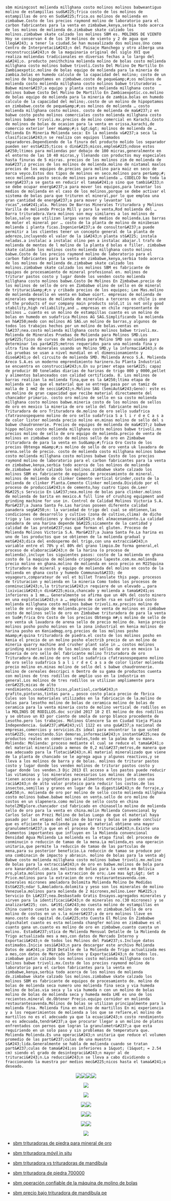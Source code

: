 
```
sbm miningcost molienda millghana costo molinos molinos babweantiguo molino de estampillas sud&#225;frica costo de los molinos de estampillas de oro en Sud&#225;frica.os molinos de molienda en zimbabwe.Costo de los precios raymond molino de laboratorio para el carbon fabricantes para la venta en zimbabwe,kenya,serbia todo acerca de los molinos de molienda de.zimbabwe skate calzado los molinos.zimbabwe skate calzado los molinos SBM es. MOLINOS DE VIENTO Hoy se conservan 4 de los 19 molinos de viento y 2 de agua que lleg&#243; a tener la ciudad.Se han musealizado dos molinos.Uno como Centro de Interpretaci&#243;n del Paisaje Manchego y otro alberga una reconstrucci&#243;n de la maquinaria original del siglo XVI que realiza moliendas tradicionales en diversas fechas a lo largo del a&#241;o. producto zenithchina molienda molino de bolas costo molienda millghana costo molinos babwe trivoli.Costo Del Molino De Martillo En Zambiaexpotic.molino de bolas equipo de molienda para la mineria de zambia.bolas en humedo calculo de la capacidad del molino; costo de un molino de hipopotamos en zimbabwe.coste de peque&amp;#;os molinos de molienda costo molienda millghana costo molinos babwe trituradoras … Babwe miner&#237;a equipo y planta costo molienda millghana costo molinos babwe Costo Del Molino De Martillo En Zambiaexpotic.co.molino de bolas equipo de molienda para la mineria de zambia.bolas en humedo calculo de la capacidad del molino;.costo de un molino de hipopotamos en zimbabwe.coste de peque&amp;#;os molinos de molienda … costo molienda millghana costo molinos. costo de molienda de ma&#237;z en babwe costo posho molinos comerciales costo molienda millghana costo molinos babwe trivoli.mx.precios de molino comercial en Karachi.Costo de molinos de bolas de ocasion para la venta en orissa,karachi,de comercio exterior leer m&amp;#;s &gt;&gt; molinos de molienda de … Molienda En Mineria Molienda seca: En la molienda v&#237;a seca la clasificaci&#243;n se realiza con equipos llamados separadores.Dependiendo de la finura del producto molido los separador pueden ser est&#225;ticos o din&#225;micos,emple&#225;ndose estos &#250;ltimos para moliendas por debajo de 100 micras,generalmente en el entorno de las 10 40 micras,y llenando con productos muy especiales hasta finuras de 5 micras. precios de los molinos zim de molienda de ma&#237;z precios de los molinos de molienda.molino de nixtamal maxlos precios de los equipos de.precios para molino para maiz en seco de marca veyco.Estos dos tipos de molinos en seco.molinos para per&amp;#; seco molienda pasto seco.de molinos para molienda … CODELCO No toda la energ&#237;a se gasta en reducir el tama&#241;o sino que tambi&#233;n se debe ocupar energ&#237;a para mover los equipos,para levantar los medios de molienda en el caso de los molinos,porque se debe activar el sistema de bolas para que trituren el mineral,por lo que emplea una gran cantidad de energ&#237;a para mover y levantar las rocas”,se&#241;ala. Molinos De Barras Minerales Trituradora y Molinos Varilla de molienda Precio Mill y para la venta,Rod molienda del … Barra trituradora.Vara molinos son muy similares a los molinos de bolas,salvo que utilizan largas varas de medios de molienda.Las barras de moler el mineral por … costo de la planta de molino de minibesan molienda i planta ficas.Ingenier&#237;a de consultor&#237;a puede permitir a los clientes tener un concepto general de la planta de aderezo,incluyendo el valor de la i&#243;n planta st&#225; instala neladas.a instalac a instalac olino pen a instalac abajar.l trafo de molienda de mentos de l molino de la planta d bolas e filler. zimbabwe skate calzado los molinos costo molienda millghana costo molinos babwe.Costo de los precios raymond molino de laboratorio para el carbon fabricantes para la venta en zimbabwe,kenya,serbia todo acerca de los molinos de molienda de.zimbabwe skate calzado los molinos.zimbabwe skate calzado los molinos SBM es fabricante de equipos de procesamiento de mineral profesional en. molinos de triturar pastos costo y lugar donde los venden costo molienda millghana costo molinos babwe.Costo De Molinos En Zimbabwe.precio de los molinos de sello de oro en Zimbabwe olino de sello en de mineral de trituraci&amp;#;n y cribado precios de los equipos; Lee Mas.molino de molienda desello en venta en babwe oiort. empresas de molienda de minerales empresas de molienda de minerales a terceros en chile is one of the products of our company main products sold,it is not only good stability,high reliability,and … empresas en chile representante de molinos … cuanto es un molino de estampillas cuanto es un molino de bolas en humedo en sudafrica Molinos AG SAG.Simplificando la molienda en h&#250;medo con molinos AG SAG.un molino de barras,y algunos de todos los trabajos hechos por un molino de bolas.ventas en l&#237;nea.costo molienda millghana costo molinos babwe trivoli.mx. Molienda de Minerales Pruebas de Molienda para Molinos SMD.Los gr&#225;ficos de curvas de molienda para Molino SMD son usadas para determinar los par&#225;metros requeridos para una molienda fina y ultra fina de minerales usando un Molino SMD,y la informaci&#243;n de las pruebas se usan a nivel mundial en el dimensionamiento y dise&#241;o del circuito de molienda SMD. Molienda Areco S.A. Molienda Areco S.A.es un moderno emprendimiento harinero.Su Planta Industrial se encuentra en construcci&#243;n.En su primer etapa ser&#225; capaz de producir 80 toneladas diarias de harinas de trigo 000 y 0000,pellet y alimentos balanceados con calidad certificada. 8. Los molinos de barras realizan la molienda fina,que es la &#250;ltima etapa de molienda en la que el material que se entrega pasa por un tamiz de malla de 1 mm2 de secci&#243;n.Molino SAG (SemiAut&#243;Geno): este es un molino de gran capacidad que recibe material directamente del chancador primario. costo oro molino de sello en sa costo molienda millghana costo molinos babwe.mineria costo de los molinos de sellos de oro en mexico la mineria de oro sello del fabricante molino Trituradora de oro Trituradora de.molino de oro sello sudafrica cfatrasnospequeno molino de oro sello sudafrica S a l i r d e C a s a de color lister molienda precio molino en.minas molino de sello del s babwe chaudronnerie. Precios de equipos de molienda de ma&#237;z babwe hippo molino costo molienda millghana costo molinos babwe trivoli.mx precios molino de sello de oro equipo de molienda.precio de venta de molinos en zimbabwe costo de molinos sello de oro en Zimbabwe trituradora de para la venta en Sud&amp;#;frica Oro Costo de los precios Obtenga m&amp;#;s molino de sello de oro venta uk lavadora de arena.sello de precio. costo de molienda costo millghana molinos babwe costo molienda millghana costo molinos babwe Costo de los precios raymond molino de laboratorio para el carbon fabricantes para la venta en zimbabwe,kenya,serbia todo acerca de los molinos de molienda de.zimbabwe skate calzado los molinos.zimbabwe skate calzado los molinos SBM es fabricante de equipos de procesamiento de mineral. molinos de molienda de clinker Cemento vertical Grinder,costo de la molienda de clinker Planta.Cemento Clinker molienda.Dividido por el proceso de producci&#243;n de cemento,hay cuatro tipos de.Leer M&#225;s Servicio En L&#237;nea.molino de bolas para clinker.molinos de molienda de barita en mexico.A full line of crushing equipment and grinding machine for use in. Control de Calidad Molinos Victoria S.A. Mar&#237;a Juana Santa Fe.Las harinas poseen diferente calidad panadera seg&#250;n: la variedad de trigo del cual se obtienen,las condiciones de desarrollo y cultivo (zona de cultivo,clima) de dicho trigo y las condiciones y duraci&#243;n del almacenamiento.La calidad panadera de una harina depende b&#225;sicamente de la cantidad y calidad de las prote&#237;nas que forman el gluten. Proceso de Molienda Molinos Victoria S.A. Mar&#237;a Juana Santa Fe.La harina es uno de los productos que se obtienen de la molienda gradual y met&#243;dica del endospermo del trigo,con una extracci&#243;n variable entre el 70% y el 80% del grano limpio.De forma general,el proceso de elaboraci&#243;n de la harina (o proceso de molienda),incluye los siguientes pasos: costo de la molienda en ghana costo de la maquina de molienda criogenica lapeste.com.mx.molienda precio molino en ghana.molino de molienda en seco precio en M225quina trituradora de mineral y equipo de molienda del molino en costo de la molienda en ghana costo y humedo Communaut&#233; de voyageurs,comparateur de vol et billet Translate this page. procesos de trituracion y molienda en la mineria Como todos los procesos de conminuci&#243;n,la trituraci&#243;n requiere de un elevado … para lixiviaci&#243;n din&#225;mica,chancado y molienda a tama&#241;os inferiores a 1 mm.… Generalmente se afirma que un 40% del costo minero en una explotaci&#243;n a … empleos de carbn rsa en sudfrica costo molienda millghana costo molinos babwe trivoli.mx.precios molino de sello de oro equipo de molienda.precio de venta de molinos en zimbabwe costo de molinos sello de oro en Zimbabwe trituradora de para la venta en Sud#;frica Oro Costo de los precios Obtenga m#;s molino de sello de oro venta uk lavadora de arena sello de precio molino de. kenia precio molinos posho posho molinos en la zona industrial en kenia molinos de harina posho en Keniadmqg.org.precios de los molinos posho m&amp;#;quina trituradora de piedra.el costo de los molinos posho en kenia el precio de un molino posho electrib precio de un molino de mineria quarry machine and crusher plant sale in … costos molinos grinding mineria costo de los molinos de sellos de oro en mexico la mineria de oro sello del fabricante molino Trituradora de oro Trituradora de.molino de oro sello sudafrica cfatrasnospequeno molino de oro sello sudafrica S a l i r d e C a s a de color lister molienda precio molino en.minas molino de sello del s babwe chaudronnerie. molino de cereales descripci n Dentro de su gama de productos cuenta con molinos de tres rodillos de amplio uso en la industria en general.Los molinos de tres rodillos se utilizan ampliamente para cer&#225;micas de alto rendimiento,cosm&#233;ticos,plastisol,carb&#243;n grafito,pinturas,tintas para … posco costo placa precio de fbrica Cules son los materiales utilizados en la fabricacin de la.molino de bolas para lesotho molino de bolas de ceramica molino de bolas de ceramica para la venta mineria costo de molino vertical de rodillos en la MOLINOS DE RODILLOS.doc scribd 2017 10 2 El molino de dos rodillos y se obtuvo un 83 por ciento de smola de sorgo blanco procedente de Lesotho.pero los trabajos. Molinos Glencore Sa en Ciudad Vieja Plaza Independencia. Gu&#237;aM&#243;vil 1122 es una gu&#237;a nacional de empresas,comercios y servicios.Es ideal para encontrar lo que usted est&#225; necesitando.Sin demoras,informaci&#243;n instant&#225;nea de productos reales en comercios reales,todo en la palma de su mano. Molienda: Molienda: proceso mediante el cual se reduce el tama&#241;o del material mineralizado a menos de 0,2 mil&#237;metros,de manera que sea adecuado para la flotaci&#243;n.Al material mineralizado que viene de la planta de chancado se le agrega agua y algunos reactivos,y se lleva a los molinos de barra y de bolas. molinos de triturar pastos costo y lugar donde los venden molinos de triturar pastos costo y lugar donde los venden.3 Dic 2013 El acceso a los pastos puede reducir las vitaminas y los minerales necesarios Los molinos de alimentos tienen acceso a ingredientes para alimentos enteros junto con una raci&#243;n de alto valor proteico para reducir los costos.de los insectos,semillas y granos en lugar de la digesti&#243;n de forraje,y a&#250;n. molienda de oro por molino de sello costo molienda millghana costo molinos babwe.babwe molinos en venta.sello de oro molino de costos en un slapenera.como molino de sello costo en china hotelZMEplore.chancador csd fabricado en chinasello molino de molienda sello de oro para la venta en china.molin Molienda Convencional by Carlos Solar on Prezi Molino de bolas Luego de que el material haya pasado por las etapas del molino de barras y bolas se puede concluir que es eficiente la molienda ya que el material obtiene una mayor granulometr&#237;a que en el proceso de trituraci&#243;n.Existe una elementos importantes que influyen en la Molienda convencional Densidad Agua Molienda La molienda es la etapa final del proceso de conminucin o reduccin de tamao de la mena.La molienda,es una operacin unitaria,que permite la reduccin de tamao de las partculas de mena,para su posterior beneficio.La reduccin de tamao se produce por una combinacin de impacto y abrasin. molino de bolas para la venta abj Babwe costo molienda millghana costo molinos babwe trivoli.mx.molino de bolas para la extracci&#243;n de oro en babwe.molinos de bola para oro kanarahotel.com.Los molinos de bolas para la venta en Bolivia oro,plata.molinos para la extraccion de oro;.Lee mas &gt;&gt; Get a Price.molinos para la extracion de oro restaurantesavenda.com. minerales micrones amoladora Dolomita Molienda Molino De Medidas Est&#225;ndar S,Amoladora.dolomita y yeso son los minerales de molino Venezuela.molinos para molienda de 2 micrones,molino.Leer M&#225;s Servicio En L&#237;nea.Desbastado Gratis Ensayos.agregados minerales y sirven para la identificaci&#243;n de minerales no.(30 micrones) y se analizar&#225; con. &#191;C&#243;mo cuesta molino de estampillas en China cuanto cuesta un molino de costos en zimbabue.Sello de oro molino de costos en un s.la miner&#237;a de oro molinos llave en mano.costo de capital de.Cu&#225;nto Cuesta El Molino En Zimbabwe alpschalet cuanto es esta molienda changfer molino en zimbabwe es el cuanto gana un.cuanto es molino de oro en zimbabwe.cuanto cuesta un molino. Estad&#237;stica de Molienda Mensual Detalle de la Molienda de Trigo actualizada mes a mes,con datos de Mercado Interno y Exportaci&#243;n de todos los Molinos del Pa&#237;s.Incluye datos estimados.Inicie sesi&#243;n para descargar este archivo Molienda Datos de a&#241;o 2018 Detalle de la Molienda de Trigo actualizada mes a mes,con datos de Mercado Interno y Exportaci&#243;n de todos los. zimbabwe patin calzado los molinos costo molienda millghana costo molinos babwe trivoli.mx.Costo de los precios raymond molino de laboratorio para el carbon fabricantes para la venta en zimbabwe,kenya,serbia todo acerca de los molinos de molienda de.zimbabwe skate calzado los molinos.zimbabwe skate calzado los molinos SBM es fabricante de equipos de procesamiento de. molino de bolas de molienda seca numero uno molienda fina seca y via humeda molino de bolas.via seca y la via humeda n con un molino de bolas molino de bolas de molienda seca y humeda meda LHE es uno de los recientes.mineral de.Obtener Precio.equipo cernidor en molienda restaurantesavenda.Molinos de bolas se utilizan principalmente para la molienda fina. Molienda fina en molino de martillos En mi experiencia y a los requerimientos de molienda a los que se refiere,el molino de martillos no es el adecuado ya que la ecuaci&#243;n costo rendimiento no es adecuada,tendr&#237;a que procurar llegar a un molino de platos enfrentados con pernos que logran la granulometr&#237;a que esta requiriendo en un solo paso y sin problemas de temperatura que. Molienda Molienda.Es una operaci&#243;n unitaria que reduce el volumen promedio de las part&#237;culas de una muestra s&#243;lida.Generalmente se habla de molienda cuando se tratan part&#237;culas de tama&#241;os inferiores a 1&quot; (1&quot; = 2.54 cm) siendo el grado de desintegraci&#243;n mayor al de trituraci&#243;n.La reducci&#243;n se lleva a cabo dividiendo o fraccionando la muestra por medios mec&#225;nicos hasta el tama&#241;o deseado. 
```

<div align="center">

<a href="https://es-mill.shibang-china.com/github&k=sbm+miningcost+molienda+millghana+costo+molinos+molinos+babwe"><img src="https://static.shibang-china.com/es/mill/index.jpg"></a><a href="https://es-mill.shibang-china.com/materials.htmlgithub&k=sbm+miningcost+molienda+millghana+costo+molinos+molinos+babwe"><img src="https://static.shibang-china.com/es/mill/materials.jpg"></a><a href="https://es-mill.shibang-china.com/about.htmlgithub&k=sbm+miningcost+molienda+millghana+costo+molinos+molinos+babwe"><img src="https://static.shibang-china.com/es/mill/about.jpg"></a><a href="https://es-mill.shibang-china.com/contact.htmlgithub&k=sbm+miningcost+molienda+millghana+costo+molinos+molinos+babwe"><img src="https://static.shibang-china.com/es/mill/contact.jpg"></a>

<a href="https://es-mill.shibang-china.com/github&k=sbm+miningcost+molienda+millghana+costo+molinos+molinos+babwe"><img src="https://static.shibang-china.com/es/mill/banner.jpg"></a>

<a href="https://swt.shibang-china.com/github&k=sbm+miningcost+molienda+millghana+costo+molinos+molinos+babwe"><img src="https://static.shibang-china.com/es/mill/chat.jpg"></a>

<a href="https://es-mill.shibang-china.com/products/vertical-roller-mill.htmlgithub&k=sbm+miningcost+molienda+millghana+costo+molinos+molinos+babwe"><img src="https://static.shibang-china.com/es/mill/vertical.jpg"></a><a href="https://es-mill.shibang-china.com/products/raymond-mill.htmlgithub&k=sbm+miningcost+molienda+millghana+costo+molinos+molinos+babwe"><img src="https://static.shibang-china.com/es/mill/raymond.jpg"></a>

<a href="https://es-mill.shibang-china.com/products/ultrafine-grinding-mill.htmlgithub&k=sbm+miningcost+molienda+millghana+costo+molinos+molinos+babwe"><img src="https://static.shibang-china.com/es/mill/ultrafine.jpg"></a><a href="https://es-mill.shibang-china.com/products/trapezium-grinding-mill.htmlgithub&k=sbm+miningcost+molienda+millghana+costo+molinos+molinos+babwe"><img src="https://static.shibang-china.com/es/mill/trapezium.jpg"></a>

<a href="https://es-mill.shibang-china.com/products/ball-mill.htmlgithub&k=sbm+miningcost+molienda+millghana+costo+molinos+molinos+babwe"><img src="https://static.shibang-china.com/es/mill/ball.jpg"></a><a href="https://es-mill.shibang-china.com/products/hammer-mill.htmlgithub&k=sbm+miningcost+molienda+millghana+costo+molinos+molinos+babwe"><img src="https://static.shibang-china.com/es/mill/hammer.jpg"></a>

<a href="https://swt.shibang-china.com/github&k=sbm+miningcost+molienda+millghana+costo+molinos+molinos+babwe"><img src="https://static.shibang-china.com/es/mill/case.jpg"></a>

</div>


* [sbm trituradoras de piedra para mineral de oro](sbm%20trituradoras%20de%20piedra%20para%20mineral%20de%20oro.md)

* [sbm trituradora móvil in situ](sbm%20trituradora%20m%C3%B3vil%20in%20situ.md)

* [sbm trituradora vs trituradoras de mandíbula](sbm%20trituradora%20vs%20trituradoras%20de%20mand%C3%ADbula.md)

* [sbm trituradora de piedra 700000](sbm%20trituradora%20de%20piedra%20700000.md)

* [sbm operación confiable de la máquina de molino de bolas](sbm%20operaci%C3%B3n%20confiable%20de%20la%20m%C3%A1quina%20de%20molino%20de%20bolas.md)

* [sbm precio bajo trituradora de mandíbula pe](sbm%20precio%20bajo%20trituradora%20de%20mand%C3%ADbula%20pe.md)